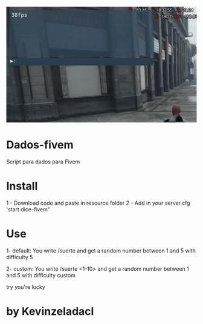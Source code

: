 ![](example.gif)

# Dados-fivem
Script para dados para Fivem

# Install
1 - Download code and paste in resource folder
2 - Add in your server.cfg 'start dice-fivem"

# Use

1- default: You write /suerte and get a random number between 1 and 5 with difficulty 5

2- custom: You write /suerte <1-10> and get a random number between 1 and 5 with difficulty custom

try you're lucky


# by Kevinzeladacl
